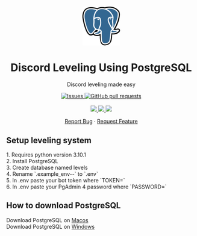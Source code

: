 <p align="center">
    <img width="100px" src="data/images/logo.png" />
</p>

<h1 align="center">
    Discord Leveling Using PostgreSQL
</h1>

<p align="center">
    Discord leveling made easy
</p>

</p>
<p align="center">
    <a href="https://github.com/dolsity/discord-leveling/issues">
        <img alt="Issues" src="https://img.shields.io/github/issues/dolsity/discord-leveling?color=0088ff" />
    </a>
<a href="https://github.com/dolsity/discord-leveling/pulls">
    <img alt="GitHub pull requests" src="https://img.shields.io/github/issues-pr/dolsity/discord-leveling?color=0088ff" />
</a>
<br />
<br />
<a href="https://discord.com">
    <img src="https://img.shields.io/badge/Platform%20-Discord%20%E2%86%92-gray.svg?colorA=5865F2&colorB=4552d9&style=for-the-badge"/>
</a>
 <a href="https://docs.nextcord.dev/en/stable/">
    <img src="https://img.shields.io/badge/Library%20-Nextcord%20%E2%86%92-gray.svg?colorA=eed142&colorB=fed142&style=for-the-badge"/>
</a>
<a href="https://www.postgresql.org">
    <img src="https://img.shields.io/badge/Database%20-PostgreSQL%20%E2%86%92-gray.svg?colorA=336791&colorB=106791&style=for-the-badge"/>
</p>

<p align="center">
    <a href="https://github.com/dolsity/discord-leveling/issues/new/choose">Report Bug</a>
    ·
    <a href="https://github.com/dolsity/discord-leveling/issues/new/choose">Request Feature</a>
</p>

<h2>Setup leveling system</h2>
<p>
  1. Requires python version 3.10.1</a><br/>
  2. Install PostgreSQL</a><br/>
  3. Create database named levels</a><br/>
  4. Rename `.example_env--` to `.env`</a><br/>
  5. In .env paste your bot token where `TOKEN=`</a><br/>
  6. In .env paste your PgAdmin 4 password where `PASSWORD=`</a><br/>
</p>

<h2>How to download PostgreSQL</h2>
<p>
    Download PostgreSQL on <a href="https://www.youtube.com/watch?v=1aybOgni7lI">Macos</a>
    <br/>
    Download PostgreSQL on <a href="https://www.youtube.com/watch?v=C93Ed8b8Mhc">Windows</a>
</p